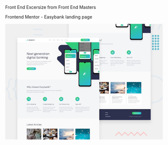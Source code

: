 Front End Excersize from Front End Masters

Frontend Mentor - Easybank landing page

![Design preview for the Easybank landing page coding challenge](./design/desktop-preview.jpg)

